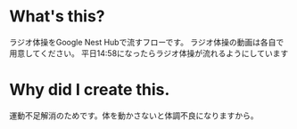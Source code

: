 # What's this?

ラジオ体操をGoogle Nest Hubで流すフローです。
ラジオ体操の動画は各自で用意してください。
平日14:58になったらラジオ体操が流れるようにしています

# Why did I create this.

運動不足解消のためです。体を動かさないと体調不良になりますから。

